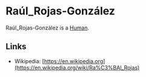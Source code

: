 # Raúl_Rojas-González

Raúl_Rojas-González is a [Human](40000001.md).

## Links

- Wikipedia: [https://en.wikipedia.org](https://en.wikipedia.org/wiki/Ra%C3%BAl_Rojas)
